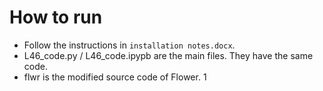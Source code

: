 # How to run

- Follow the instructions in `installation notes.docx`.
- L46_code.py / L46_code.ipypb are the main files. They have the same code.
- flwr is the modified source code of Flower.  1